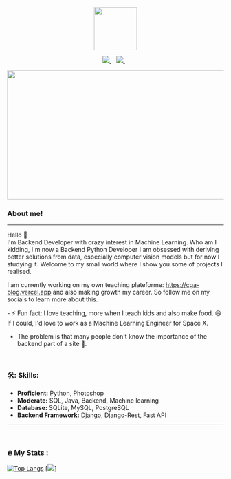 <div id="header" align="center">
 <img src="https://media.giphy.com/media/bAQH7WXKqtIBrPs7sR/giphy.gif" width="100"/>
</div>

 <p align="center">
 <a href="https://twitter.com/DestinBir">
    <img src="https://img.shields.io/badge/Twitter-1DA1F2?style=for-the-badge&logo=twitter&logoColor=white" />
  </a>&nbsp;&nbsp;
 <a href="https://www.linkedin.com/in/destin-biringanine-62654822b/">
    <img src="https://img.shields.io/badge/linkedin-%230077B5.svg?&style=for-the-badge&logo=linkedin&logoColor=white" />
  </a>&nbsp;&nbsp;
 </p>

<div align="center">
  <img src="https://media1.giphy.com/media/wLNuW1tCKRiPmDV5Y4/giphy.gif?cid=ecf05e47od7dyactuj4ihqovl2roz30ilug6vvjag8w7sw9p&rid=giphy.gif&ct=g" width="600" height="300"/>
</div>


### About me!
---
Hello 👋
 </br>
 I'm Backend Developer with crazy interest in Machine Learning.
 Who am I kidding, I'm now a Backend Python Developer 
 I am obsessed with deriving better solutions from data, especially computer vision models but for now I studying it.
 Welcome to my small world where I show you some of projects I realised.

 I am currently working on my own teaching plateforme: https://cga-blog.vercel.app and also making growth my career.
 So follow me on my socials to learn more about this.
</p>
 - ⚡ Fun fact: I love teaching, more when I teach kids and also make food. 😄If I could, I'd love to work as a Machine Learning Engineer for Space X. 
 </p>
 
 - The problem is that many people don't know the importance of the backend part of a site 🤔.
</br>


### 🛠️: Skills:
- **Proficient:** Python, Photoshop
- **Moderate:** SQL, Java, Backend, Machine learning
- **Database:** SQLite, MySQL, PostgreSQL
- **Backend Framework:** Django, Django-Rest, Fast API

---
<div>
</div>


</br>

### :fire: My Stats :
[![Top Langs](https://github-readme-stats.vercel.app/api/top-langs/?username=DestinBir&size_weight=0.5&count_weight=0.5)](https://github.com/anuraghazra/github-readme-stats)
[![](https://github-readme-streak-stats.herokuapp.com/?user=DestinBir&size_weight=0.5&count_weight=0.5")]

</br>
 

